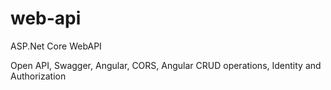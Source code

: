 # web-api
ASP.Net Core WebAPI

Open API, Swagger, Angular, CORS, Angular CRUD operations, Identity and Authorization
